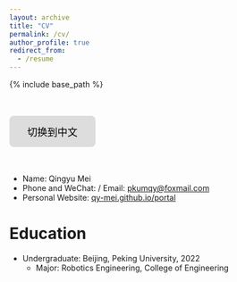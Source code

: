 ```yaml
---
layout: archive
title: "CV"
permalink: /cv/
author_profile: true
redirect_from:
  - /resume
---
```




{% include base_path %}

<head>
    <meta charset="UTF-8">
    <meta name="viewport" content="width=device-width, initial-scale=1.0">
    <title>中文页面</title>
    <style>
        .btn {
            background-color: #ddd; 
            border: none;
            color: black;
            padding: 15px 32px;
            text-align: center;
            text-decoration: none;
            display: inline-block;
            font-size: 18px;
            cursor: pointer;
            border-radius: 8px;
            transition: background-color 0.3s, transform 0.2s;
        }
        .btn:hover {
            background-color: #ccc; 
            transform: scale(1.1); /* 放大效果 */
        }
        .btn:active {
            background-color: #bbb; /* 点击时变更颜色 */
            transform: scale(1.05); /* 按钮按下时稍微缩小 */
        }
    </style>
</head>
<body>
    <br/><br/>
    <div class="container">
<button class="btn" onclick="window.location.href='https://qy-mei.github.io/portal/cv/'">切换到中文</button>
    </div>
    <br/><br/>
</body>

* Name: Qingyu Mei
* Phone and WeChat:  / Email: [pkumqy@foxmail.com](pkumqy@foxmail.com)
* Personal Website: [qy-mei.github.io/portal](qy-mei.github.io/portal)

Education
======
* Undergraduate: Beijing, Peking University, 2022
  * Major: Robotics Engineering, College of Engineering

<!--
Awards
======
* Silver Medal, China Mathematical Olympiad (CMO)-->

<!--
Work experience
======
* Summer 2015: Research Assistant
  * Github University
  * Duties included: Tagging issues
  * Supervisor: Professor Git

* Fall 2015: Research Assistant
  * Github University
  * Duties included: Merging pull requests
  * Supervisor: Professor Hub
  


Publications
======
  <ul>{% for post in site.publications %}
    {% include archive-single-cv.html %}
  {% endfor %}</ul>
  
Talks
======
  <ul>{% for post in site.talks %}
    {% include archive-single-talk-cv.html %}
  {% endfor %}</ul>
  
Teaching
======
  <ul>{% for post in site.teaching %}
    {% include archive-single-cv.html %}
  {% endfor %}</ul>
  
Service and leadership
======
* Currently signed in to 43 different slack teams
-->
